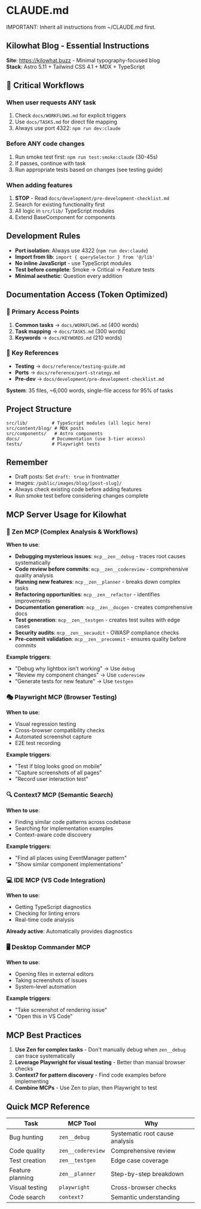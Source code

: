 # CLAUDE.md

IMPORTANT: Inherit all instructions from ~/CLAUDE.md first.

## Kilowhat Blog - Essential Instructions

**Site**: https://kilowhat.buzz - Minimal typography-focused blog  
**Stack**: Astro 5.11 + Tailwind CSS 4.1 + MDX + TypeScript

## 🚨 Critical Workflows

### When user requests ANY task
1. Check `docs/WORKFLOWS.md` for explicit triggers
2. Use `docs/TASKS.md` for direct file mapping
3. Always use port 4322: `npm run dev:claude`

### Before ANY code changes
1. Run smoke test first: `npm run test:smoke:claude` (30-45s)
2. If passes, continue with task
3. Run appropriate tests based on changes (see testing guide)

### When adding features
1. **STOP** - Read `docs/development/pre-development-checklist.md`
2. Search for existing functionality first
3. All logic in `src/lib/` TypeScript modules
4. Extend BaseComponent for components

## Development Rules
- **Port isolation**: Always use 4322 (`npm run dev:claude`)
- **Import from lib**: `import { querySelector } from '@/lib'`
- **No inline JavaScript** - use TypeScript modules
- **Test before complete**: Smoke → Critical → Feature tests
- **Minimal aesthetic**: Question every addition

## Documentation Access (Token Optimized)

### 🎯 Primary Access Points
1. **Common tasks** → `docs/WORKFLOWS.md` (400 words)
2. **Task mapping** → `docs/TASKS.md` (300 words)  
3. **Keywords** → `docs/KEYWORDS.md` (210 words)

### 📁 Key References
- **Testing** → `docs/reference/testing-guide.md`
- **Ports** → `docs/reference/port-strategy.md`
- **Pre-dev** → `docs/development/pre-development-checklist.md`

**System**: 35 files, ~6,000 words, single-file access for 95% of tasks

## Project Structure
```
src/lib/         # TypeScript modules (all logic here)
src/content/blog/ # MDX posts
src/components/   # Astro components
docs/            # Documentation (use 3-tier access)
tests/           # Playwright tests
```

## Remember
- Draft posts: Set `draft: true` in frontmatter
- Images: `/public/images/blog/[post-slug]/`
- Always check existing code before adding features
- Run smoke test before considering changes complete

## MCP Server Usage for Kilowhat

### 🧠 Zen MCP (Complex Analysis & Workflows)
**When to use**:
- **Debugging mysterious issues**: `mcp__zen__debug` - traces root causes systematically
- **Code review before commits**: `mcp__zen__codereview` - comprehensive quality analysis
- **Planning new features**: `mcp__zen__planner` - breaks down complex tasks
- **Refactoring opportunities**: `mcp__zen__refactor` - identifies improvements
- **Documentation generation**: `mcp__zen__docgen` - creates comprehensive docs
- **Test generation**: `mcp__zen__testgen` - creates test suites with edge cases
- **Security audits**: `mcp__zen__secaudit` - OWASP compliance checks
- **Pre-commit validation**: `mcp__zen__precommit` - ensures quality before commits

**Example triggers**:
- "Debug why lightbox isn't working" → Use `debug`
- "Review my component changes" → Use `codereview`
- "Generate tests for new feature" → Use `testgen`

### 🎭 Playwright MCP (Browser Testing)
**When to use**:
- Visual regression testing
- Cross-browser compatibility checks
- Automated screenshot capture
- E2E test recording

**Example triggers**:
- "Test if blog looks good on mobile"
- "Capture screenshots of all pages"
- "Record user interaction test"

### 🔍 Context7 MCP (Semantic Search)
**When to use**:
- Finding similar code patterns across codebase
- Searching for implementation examples
- Context-aware code discovery

**Example triggers**:
- "Find all places using EventManager pattern"
- "Show similar component implementations"

### 💻 IDE MCP (VS Code Integration)
**When to use**:
- Getting TypeScript diagnostics
- Checking for linting errors
- Real-time code analysis

**Already active**: Automatically provides diagnostics

### 🖥️ Desktop Commander MCP
**When to use**:
- Opening files in external editors
- Taking screenshots of issues
- System-level automation

**Example triggers**:
- "Take screenshot of rendering issue"
- "Open this in VS Code"

## MCP Best Practices

1. **Use Zen for complex tasks** - Don't manually debug when `zen__debug` can trace systematically
2. **Leverage Playwright for visual testing** - Better than manual browser checks
3. **Context7 for pattern discovery** - Find code examples before implementing
4. **Combine MCPs** - Use Zen to plan, then Playwright to test

## Quick MCP Reference

| Task | MCP Tool | Why |
|------|----------|-----|
| Bug hunting | `zen__debug` | Systematic root cause analysis |
| Code quality | `zen__codereview` | Comprehensive review |
| Test creation | `zen__testgen` | Edge case coverage |
| Feature planning | `zen__planner` | Step-by-step breakdown |
| Visual testing | `playwright` | Cross-browser checks |
| Code search | `context7` | Semantic understanding |
